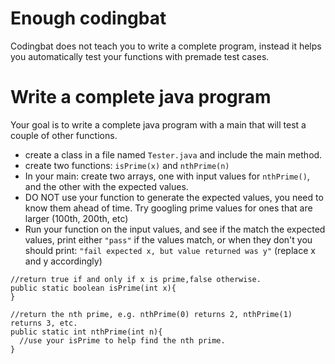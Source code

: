 # Enough codingbat

Codingbat does not teach you to write a complete program, instead it helps you automatically test your functions with premade test cases.

# Write a complete java program

Your goal is to write a complete java program with a main that will test a couple of other functions.

* create a class in a file named `Tester.java` and include the main method.
* create two functions: `isPrime(x)` and `nthPrime(n)`
* In your main: create two arrays, one with input values for `nthPrime()`, and the other with the expected values.
* DO NOT use your function to generate the expected values, you need to know them ahead of time. Try googling prime values for ones that are larger (100th, 200th, etc) 
* Run your function on the input values, and see if the match the expected values, print either `"pass"` if the values match, or when they don't you should print: `"fail expected x, but value returned was y"` (replace x and y accordingly) 

```
//return true if and only if x is prime,false otherwise.
public static boolean isPrime(int x){
}

//return the nth prime, e.g. nthPrime(0) returns 2, nthPrime(1) returns 3, etc.
public static int nthPrime(int n){
  //use your isPrime to help find the nth prime.
} 
```
